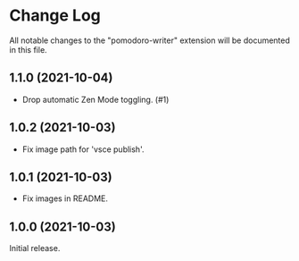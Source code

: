 # Change Log

All notable changes to the "pomodoro-writer" extension will be documented in this file.

## 1.1.0 (2021-10-04)
- Drop automatic Zen Mode toggling. (#1)

## 1.0.2 (2021-10-03)
- Fix image path for 'vsce publish'.

## 1.0.1 (2021-10-03)
- Fix images in README.

## 1.0.0 (2021-10-03)

Initial release.
